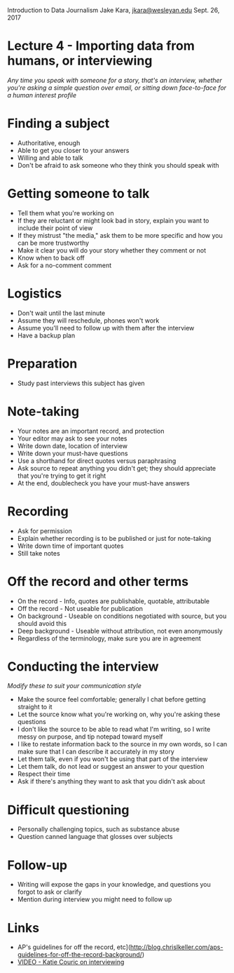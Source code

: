 Introduction to Data Journalism
Jake Kara, jkara@wesleyan.edu
Sept. 26, 2017

# Lecture 4 - Importing data from humans, or interviewing

_Any time you speak with someone for a story, that's an interview, whether you're asking a simple question over email, or sitting down face-to-face for a human interest profile_

# Finding a subject

* Authoritative, enough
* Able to get you closer to your answers
* Willing and able to talk
* Don't be afraid to ask someone who they think you should speak with

# Getting someone to talk

* Tell them what you're working on
* If they are reluctant or might look bad in story, explain you want to include their point of view
* If they mistrust "the media," ask them to be more specific and how you can be more trustworthy
* Make it clear you will do your story whether they comment or not
* Know when to back off
* Ask for a no-comment comment

# Logistics

* Don't wait until the last minute
* Assume they will reschedule, phones won't work
* Assume you'll need to follow up with them after the interview
* Have a backup plan

# Preparation

* Study past interviews this subject has given

# Note-taking

* Your notes are an important record, and protection
* Your editor may ask to see your notes
* Write down date, location of interview
* Write down your must-have questions
* Use a shorthand for direct quotes versus paraphrasing
* Ask source to repeat anything you didn't get; they should appreciate that you're trying to get it right
* At the end, doublecheck you have your must-have answers

# Recording

* Ask for permission
* Explain whether recording is to be published or just for note-taking
* Write down time of important quotes
* Still take notes

# Off the record and other terms

* On the record - Info, quotes are publishable, quotable, attributable
* Off the record - Not useable for publication
* On background - Useable on conditions negotiated with source, but you should avoid this
* Deep background - Useable without attribution, not even anonymously
* Regardless of the terminology, make sure you are in agreement

# Conducting the interview

_Modify these to suit your communication style_

* Make the source feel comfortable; generally I chat before getting straight to it
* Let the source know what you're working on, why you're asking these questions
* I don't like the source to be able to read what I'm writing, so I write messy on purpose, and tip notepad toward myself
* I like to restate information back to the source in my own words, so I can make sure that I can describe it accurately in my story
* Let them talk, even if you won't be using that part of the interview
* Let them talk, do not lead or suggest an answer to your question
* Respect their time
* Ask if there's anything they want to ask that you didn't ask about

# Difficult questioning

* Personally challenging topics, such as substance abuse
* Question canned language that glosses over subjects

# Follow-up
* Writing will expose the gaps in your knowledge, and questions you forgot to ask or clarify
* Mention during interview you might need to follow up

# Links
* AP's guidelines for off the record, etc](http://blog.chrislkeller.com/aps-guidelines-for-off-the-record-background/)
* [VIDEO - Katie Couric on interviewing](https://www.youtube.com/watch?v=4eOynrI2eTM)
